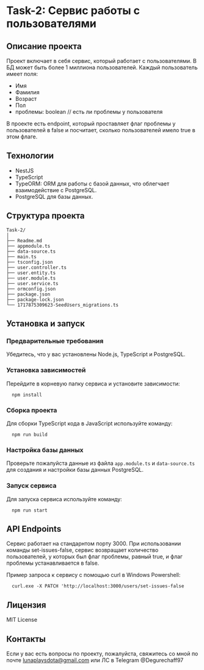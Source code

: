 # Task-2: Сервис работы с пользователями

## Описание проекта

Проект включает в себя сервис, который работает с пользователями. В БД может быть более 1 миллиона пользователей. Каждый пользователь имеет поля:
- Имя
- Фамилия
- Возраст
- Пол
- проблемы: boolean // есть ли проблемы у пользователя

В проекте есть endpoint, который проставляет флаг проблемы у пользователей в false и посчитает, сколько пользователей имело true в этом флаге.

## Технологии
- NestJS
- TypeScript
- TypeORM: ORM для работы с базой данных, что облегчает взаимодействие с PostgreSQL.
- PostgreSQL для базы данных.

## Структура проекта
```
Task-2/
│
├── Readme.md
├── appmodule.ts
├── data-source.ts
├── main.ts
├── tsconfig.json
├── user.controller.ts
├── user.entity.ts
├── user.module.ts
├── user.service.ts
├── ormconfig.json
├── package.json
├── package-lock.json
└── 1717875309623-SeedUsers_migrations.ts
```

## Установка и запуск

### Предварительные требования

Убедитесь, что у вас установлены Node.js, TypeScript и PostgreSQL.

### Установка зависимостей

Перейдите в корневую папку сервиса и установите зависимости:
```
  npm install
```
### Сборка проекта

Для сборки TypeScript кода в JavaScript используйте команду:
```
  npm run build
```
### Настройка базы данных

Проверьте пожалуйста данные из файла `app.module.ts` и `data-source.ts` для создания и настройки базы данных PostgreSQL.

### Запуск сервиса

Для запуска сервиса используйте команду:
```
  npm run start
```
## API Endpoints

Сервис работает на стандарнтом порту 3000. При использовании команды set-issues-false, сервис возвращает количество пользователей, у которых был флаг проблемы, равный true, и флаг проблемы устанавливается в false.

Пример запроса к сервису с помощью curl в Windows Powershell:
```
  curl.exe -X PATCH 'http://localhost:3000/users/set-issues-false
```
## Лицензия

MIT License

## Контакты

Если у вас есть вопросы по проекту, пожалуйста, свяжитесь со мной по почте lunaplaysdota@gmail.com или ЛС в Telegram @Degurechaff97
